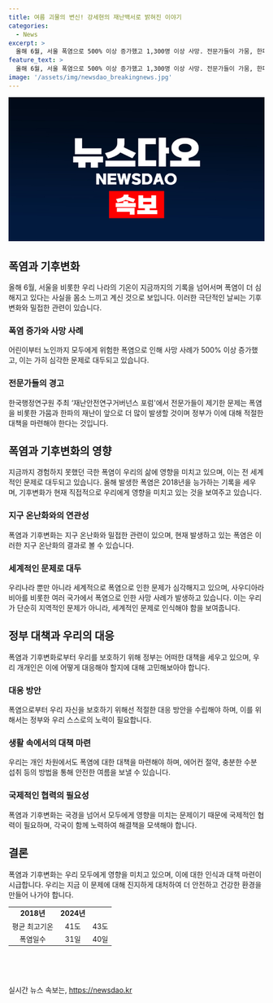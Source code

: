 ```yaml
---
title: 여름 괴물의 변신! 강세현의 재난백서로 밝혀진 이야기
categories:
  - News
excerpt: >
  올해 6월, 서울 폭염으로 500% 이상 증가했고 1,300명 이상 사망. 전문가들이 가뭄, 한파, 폭염을 주요 재난으로 지목. 6월 평균기온은 22.7도로 역대급 기록. 2018년 이후 최고기온과 폭염일수도 증가. 세계적으로도 폭염으로 많은 사망자 발생. 여론은 이런 극한 기후에 어떻게 대비해야 할지 높은 관심을 보이고 있다.
feature_text: >
  올해 6월, 서울 폭염으로 500% 이상 증가했고 1,300명 이상 사망. 전문가들이 가뭄, 한파, 폭염을 주요 재난으로 지목. 6월 평균기온은 22.7도로 역대급 기록. 2018년 이후 최고기온과 폭염일수도 증가. 세계적으로도 폭염으로 많은 사망자 발생. 여론은 이런 극한 기후에 어떻게 대비해야 할지 높은 관심을 보이고 있다.
image: '/assets/img/newsdao_breakingnews.jpg'
---
```


<p><img src="/assets/img/newsdao_breakingnews.jpg" alt="ranknews 속보" /></p>

<h2 data-ke-size="size26">폭염과 기후변화</h2>

<p data-ke-size="size16">올해 6월, 서울을 비롯한 우리 나라의 기온이 지금까지의 기록을 넘어서며 폭염이 더 심해지고 있다는 사실을 몸소 느끼고 계신 것으로 보입니다. 이러한 극단적인 날씨는 기후변화와 밀접한 관련이 있습니다.</p>

<h3><b>폭염 증가와 사망 사례</b></h3>

<p data-ke-size="size16">어린이부터 노인까지 모두에게 위험한 폭염으로 인해 사망 사례가 500% 이상 증가했고, 이는 가히 심각한 문제로 대두되고 있습니다.</p>

<h3><b>전문가들의 경고</b></h3>

<p data-ke-size="size16">한국행정연구원 주최 ‘재난안전연구거버넌스 포럼'에서 전문가들이 제기한 문제는 폭염을 비롯한 가뭄과 한파의 재난이 앞으로 더 많이 발생할 것이며 정부가 이에 대해 적절한 대책을 마련해야 한다는 것입니다.</p>

<h2 data-ke-size="size26">폭염과 기후변화의 영향</h2>

<p data-ke-size="size16">지금까지 경험하지 못했던 극한 폭염이 우리의 삶에 영향을 미치고 있으며, 이는 전 세계적인 문제로 대두되고 있습니다. 올해 발생한 폭염은 2018년을 능가하는 기록을 세우며, 기후변화가 현재 직접적으로 우리에게 영향을 미치고 있는 것을 보여주고 있습니다.</p>

<h3><b>지구 온난화와의 연관성</b></h3>

<p data-ke-size="size16">폭염과 기후변화는 지구 온난화와 밀접한 관련이 있으며, 현재 발생하고 있는 폭염은 이러한 지구 온난화의 결과로 볼 수 있습니다.</p>

<h3><b>세계적인 문제로 대두</b></h3>

<p data-ke-size="size16">우리나라 뿐만 아니라 세계적으로 폭염으로 인한 문제가 심각해지고 있으며, 사우디아라비아를 비롯한 여러 국가에서 폭염으로 인한 사망 사례가 발생하고 있습니다. 이는 우리가 단순히 지역적인 문제가 아니라, 세계적인 문제로 인식해야 함을 보여줍니다.</p>

<h2 data-ke-size="size26">정부 대책과 우리의 대응</h2>

<p data-ke-size="size16">폭염과 기후변화로부터 우리를 보호하기 위해 정부는 어떠한 대책을 세우고 있으며, 우리 개개인은 이에 어떻게 대응해야 할지에 대해 고민해보아야 합니다.</p>

<h3><b>대응 방안</b></h3>

<p data-ke-size="size16">폭염으로부터 우리 자신을 보호하기 위해선 적절한 대응 방안을 수립해야 하며, 이를 위해서는 정부와 우리 스스로의 노력이 필요합니다.</p>

<h3><b>생활 속에서의 대책 마련</b></h3>

<p data-ke-size="size16">우리는 개인 차원에서도 폭염에 대한 대책을 마련해야 하며, 에어컨 절약, 충분한 수분 섭취 등의 방법을 통해 안전한 여름을 보낼 수 있습니다.</p>

<h3><b>국제적인 협력의 필요성</b></h3>

<p data-ke-size="size16">폭염과 기후변화는 국경을 넘어서 모두에게 영향을 미치는 문제이기 때문에 국제적인 협력이 필요하며, 각국이 함께 노력하여 해결책을 모색해야 합니다.</p>

<h2 data-ke-size="size26">결론</h2>

<p data-ke-size="size16">폭염과 기후변화는 우리 모두에게 영향을 미치고 있으며, 이에 대한 인식과 대책 마련이 시급합니다. 우리는 지금 이 문제에 대해 진지하게 대처하여 더 안전하고 건강한 환경을 만들어 나가야 합니다.</p>

<table>
<tbody>
<tr>
<td style="text-align: center; height: 17px;"><b>2018년</b></td>
<td style="text-align: center; height: 17px;"><b>2024년</b></td>
</tr>
<tr>
<td style="text-align: center; height: 17px;">평균 최고기온</td>
<td style="text-align: center; height: 17px;">41도</td>
<td style="text-align: center; height: 17px;">43도</td>
</tr>
<tr>
<td style="text-align: center; height: 17px;">폭염일수</td>
<td style="text-align: center; height: 17px;">31일</td>
<td style="text-align: center; height: 17px;">40일</td>
</tr>
</tbody>
</table>

<p data-ke-size="size16">&nbsp;</p>

<p data-ke-size="size16">&nbsp;</p>
실시간 뉴스 속보는, <a href="https://newsdao.kr" rel="dofollow">https://newsdao.kr</a>


